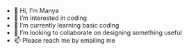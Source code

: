 - 👋 Hi, I’m Manya
- 👀 I’m interested in coding
- 🌱 I’m currently learning basic coding
- 💞️ I’m looking to collaborate on designing something useful
- 📫 Please reach me by emailing me

